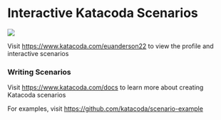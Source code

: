 # Interactive Katacoda Scenarios

[![](http://shields.katacoda.com/katacoda/euanderson22/count.svg)](https://www.katacoda.com/euanderson22 "Get your profile on Katacoda.com")

Visit https://www.katacoda.com/euanderson22 to view the profile and interactive scenarios

### Writing Scenarios
Visit https://www.katacoda.com/docs to learn more about creating Katacoda scenarios

For examples, visit https://github.com/katacoda/scenario-example
